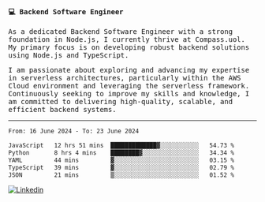 
<samp>
  
#### 💻 Backend Software Engineer

As a dedicated Backend Software Engineer with a strong foundation in Node.js, I currently thrive at Compass.uol. My primary focus is on developing robust backend solutions using Node.js and TypeScript.

I am passionate about exploring and advancing my expertise in serverless architectures, particularly within the AWS Cloud environment and leveraging the serverless framework. Continuously seeking to improve my skills and knowledge, I am committed to delivering high-quality, scalable, and efficient backend systems.

---

<!--START_SECTION:waka-->

```txt
From: 16 June 2024 - To: 23 June 2024

JavaScript   12 hrs 51 mins  █████████████▓░░░░░░░░░░░   54.73 %
Python       8 hrs 4 mins    ████████▓░░░░░░░░░░░░░░░░   34.34 %
YAML         44 mins         ▓░░░░░░░░░░░░░░░░░░░░░░░░   03.15 %
TypeScript   39 mins         ▓░░░░░░░░░░░░░░░░░░░░░░░░   02.79 %
JSON         21 mins         ▒░░░░░░░░░░░░░░░░░░░░░░░░   01.52 %
```

<!--END_SECTION:waka-->
  
</samp>

[![Linkedin](https://img.shields.io/badge/-Mateus%20Garcia-c080ff?style=flat-square&logo=Linkedin&logoColor=white&link=https://www.linkedin.com/in/mpgxc)](https://www.linkedin.com/in/mateusogarcia) 
